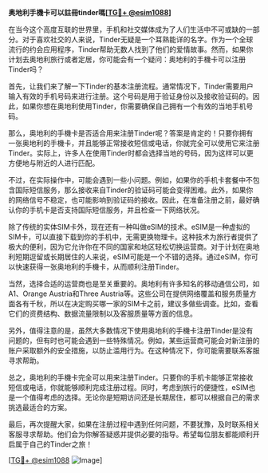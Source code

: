 **奥地利手機卡可以註冊tinder嗎[[TG💪+ @esim1088](https://t.me/s/esim1088)]**

在当今这个高度互联的世界里，手机和社交媒体成为了人们生活中不可或缺的一部分。对于喜欢社交的人来说，Tinder无疑是一个耳熟能详的名字。作为一个全球流行的约会应用程序，Tinder帮助无数人找到了他们的爱情故事。然而，如果你计划去奥地利旅行或者定居，你可能会有一个疑问：奥地利的手機卡可以注册Tinder吗？

首先，让我们来了解一下Tinder的基本注册流程。通常情况下，Tinder需要用户输入有效的手机号码来进行注册。这个号码是用于验证身份以及接收验证码的。因此，如果你想在奥地利使用Tinder，你需要确保自己拥有一个有效的当地手机号码。

那么，奥地利的手機卡是否适合用来注册Tinder呢？答案是肯定的！只要你拥有一张奥地利的手機卡，并且能够正常接收短信或电话，你就完全可以使用它来注册Tinder。实际上，许多人在使用Tinder时都会选择当地的号码，因为这样可以更方便地与附近的人进行匹配。

不过，在实际操作中，可能会遇到一些小问题。例如，如果你的手机卡套餐中不包含国际短信服务，那么接收来自Tinder的验证码可能会变得困难。此外，如果你的网络信号不稳定，也可能影响到验证码的接收。因此，在准备注册之前，最好确认你的手机卡是否支持国际短信服务，并且检查一下网络状况。

除了传统的实体SIM卡外，现在还有一种叫做eSIM的技术。eSIM是一种虚拟的SIM卡，可以直接下载到你的手机中，无需更换物理卡。这种技术为旅行者提供了极大的便利，因为它允许你在不同的国家和地区轻松切换运营商。对于计划在奥地利短期逗留或长期居住的人来说，eSIM可能是一个不错的选择。通过eSIM，你可以快速获得一张奥地利的手機卡，从而顺利注册Tinder。

当然，选择合适的运营商也是至关重要的。奥地利有许多知名的移动通信公司，如A1、Orange Austria和Three Austria等。这些公司在提供网络覆盖和服务质量方面各有千秋，所以在决定购买哪一家的SIM卡之前，建议多做些调查。比如，查看它们的资费结构、数据流量限制以及客服质量等方面的信息。

另外，值得注意的是，虽然大多数情况下使用奥地利的手機卡注册Tinder是没有问题的，但有时也可能会遇到一些特殊情况。例如，某些运营商可能会对新注册的账户采取额外的安全措施，以防止滥用行为。在这种情况下，你可能需要联系客服寻求帮助。

总之，奥地利的手機卡完全可以用来注册Tinder。只要你的手机卡能够正常接收短信或电话，你就能够顺利完成注册过程。同时，考虑到旅行的便捷性，eSIM也是一个值得考虑的选择。无论你是短期访问还是长期居住，都可以根据自己的需求挑选最适合的方案。

最后，再次提醒大家，如果在注册过程中遇到任何问题，不要犹豫，及时联系相关客服寻求帮助。他们会为你解答疑惑并提供必要的指导。希望每位朋友都能顺利开启属于自己的Tinder之旅！

[[TG💪+ @esim1088](https://t.me/s/esim1088) ![Image](https://i.postimg.cc/4NQfJmqS/Snipaste-2025-05-13-00-14-12.png)]